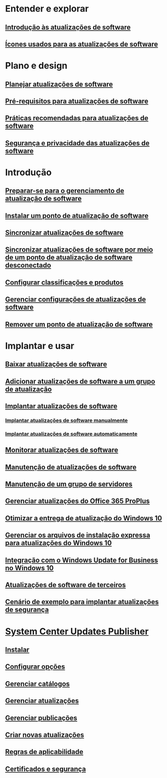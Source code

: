 # Entender e explorar
## [Introdução às atualizações de software](understand/software-updates-introduction.md)
## [Ícones usados para as atualizações de software](understand/software-updates-icons.md)

# Plano e design
## [Planejar atualizações de software](plan-design/plan-for-software-updates.md)
## [Pré-requisitos para atualizações de software](plan-design/prerequisites-for-software-updates.md)
## [Práticas recomendadas para atualizações de software](plan-design/software-updates-best-practices.md)
## [Segurança e privacidade das atualizações de software](plan-design/security-and-privacy-for-software-updates.md)

# Introdução
## [Preparar-se para o gerenciamento de atualização de software](get-started/prepare-for-software-updates-management.md)
## [Instalar um ponto de atualização de software](get-started/install-a-software-update-point.md)
## [Sincronizar atualizações de software](get-started/synchronize-software-updates.md)
## [Sincronizar atualizações de software por meio de um ponto de atualização de software desconectado](get-started/synchronize-software-updates-disconnected.md)
## [Configurar classificações e produtos](get-started/configure-classifications-and-products.md)
## [Gerenciar configurações de atualizações de software](get-started/manage-settings-for-software-updates.md)
## [Remover um ponto de atualização de software](get-started/remove-a-software-update-point.md)

# Implantar e usar
## [Baixar atualizações de software](deploy-use/download-software-updates.md)

## [Adicionar atualizações de software a um grupo de atualização](deploy-use/add-software-updates-to-an-update-group.md)
## [Implantar atualizações de software](deploy-use/deploy-software-updates.md)
### [Implantar atualizações de software manualmente](deploy-use/manually-deploy-software-updates.md)
### [Implantar atualizações de software automaticamente](deploy-use/automatically-deploy-software-updates.md)

## [Monitorar atualizações de software](deploy-use/monitor-software-updates.md)
## [Manutenção de atualizações de software](deploy-use/software-updates-maintenance.md)
## [Manutenção de um grupo de servidores](deploy-use/service-a-server-group.md)
## [Gerenciar atualizações do Office 365 ProPlus](deploy-use/manage-office-365-proplus-updates.md)
## [Otimizar a entrega de atualização do Windows 10](deploy-use/optimize-windows-10-update-delivery.md)
## [Gerenciar os arquivos de instalação expressa para atualizações do Windows 10](deploy-use/manage-express-installation-files-for-windows-10-updates.md)
## [Integração com o Windows Update for Business no Windows 10](deploy-use/integrate-windows-update-for-business-windows-10.md)
## [Atualizações de software de terceiros](deploy-use/third-party-software-updates.md)
## [Cenário de exemplo para implantar atualizações de segurança](deploy-use/example-scenario-deploy-monitor-monthly-security-updates.md)

# [System Center Updates Publisher](tools/updates-publisher.md)
## [Instalar](tools/install-updates-publisher.md)
## [Configurar opções](tools/updates-publisher-options.md)
## [Gerenciar catálogos](tools/updates-publisher-catalogs.md)
## [Gerenciar atualizações](tools/manage-updates-with-updates-publisher.md)
## [Gerenciar publicações](tools/updates-publisher-publications.md)
## [Criar novas atualizações](tools/create-updates-with-updates-publisher.md)
## [Regras de aplicabilidade](tools/updates-publisher-applicability-rules.md)
## [Certificados e segurança](tools/updates-publisher-security.md)

